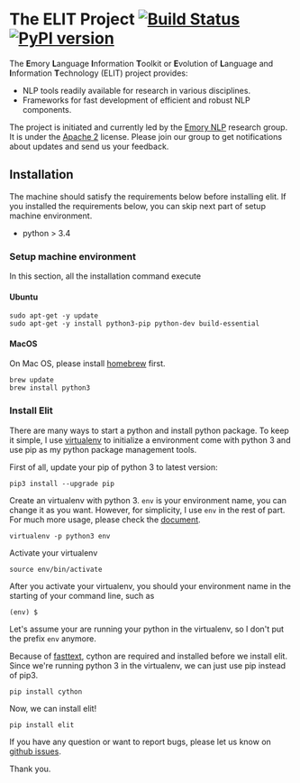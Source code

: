 # The ELIT Project [![Build Status](https://travis-ci.org/elitcloud/elit.svg?branch=master)](https://travis-ci.org/elitcloud/elit) [![PyPI version](https://badge.fury.io/py/elit.svg)](https://badge.fury.io/py/elit)

The **E**mory **L**anguage **I**nformation **T**oolkit or **E**volution of **L**anguage and **I**nformation **T**echnology (ELIT) project provides:

* NLP tools readily available for research in various disciplines.
* Frameworks for fast development of efficient and robust NLP components.

The project is initiated and currently led by the [Emory NLP](http://nlp.mathcs.emory.edu) research group. It is under the [Apache 2](http://www.apache.org/licenses/LICENSE-2.0) license. Please join our group to get notifications about updates and send us your feedback.

## Installation

The machine should satisfy the requirements below before installing elit. If you installed the requirements below, you can skip next part of setup machine environment.  

- python > 3.4

### Setup machine environment

In this section, all the installation command execute

#### Ubuntu

```
sudo apt-get -y update
sudo apt-get -y install python3-pip python-dev build-essential
```

#### MacOS

On Mac OS, please install [homebrew](https://brew.sh/) first.

```
brew update
brew install python3
```


### Install Elit

There are many ways to start a python and install python package. To keep it simple, I use [virtualenv](https://github.com/pypa/virtualenv) to initialize a environment come with python 3 and use pip as my python package management tools.  

First of all, update your pip of python 3 to latest version:

```
pip3 install --upgrade pip
```

Create an virtualenv with python 3. `env` is your environment name, you can change it as you want. However, for simplicity, I use `env` in the rest of part. For much more usage, please check the [document](https://virtualenv.pypa.io/en/stable/userguide/).

```
virtualenv -p python3 env
```

Activate your virtualenv
```
source env/bin/activate
```

After you activate your virtualenv, you should your environment name in the starting of your command line, such as
```
(env) $
```

Let's assume your are running your python in the virtualenv, so I don't put the prefix `env` anymore.

Because of [fasttext](https://github.com/facebookresearch/fastText), cython are required and installed before we install elit. Since we're running python 3 in the virtualenv, we can just use pip instead of pip3.  

```
pip install cython
```

Now, we can install elit!

```
pip install elit
```

If you have any question or want to report bugs, please let us know on [github issues](https://github.com/elitcloud/elit/issues).

Thank you.

